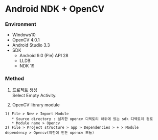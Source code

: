 # Android NDK + OpenCV

### Environment
  * Windows10
  * OpenCV 4.0.1
  * Android Studio 3.3
  * SDK
    * Android 9.0 (Pie) API 28
    * LLDB
    * NDK 19
  
### Method
1. 프로젝트 생성  
  Select Empty Activity.  
  
2. OpenCV library module  
 ```
 1) File > New > Import Module
    * Source directory : 설치한 opencv 디렉토리 하위에 있는 sdk 디렉토리 경로
    * Module name > Opencv  
 2) File > Project structure > app > Dependencies > + > Module dependency > Opencv(이전에 만든 opencv 모듈)
  ```
